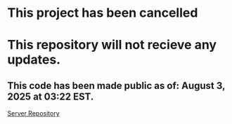 # This project has been cancelled
# This repository will not recieve any updates.
## This code has been made public as of: August 3, 2025 at 03:22 EST.

[Server Repository](https://github.com/legithegremlin/NuclearServer)
